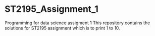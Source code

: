 # ST2195_Assignment_1
Programming for data science assigment 1 
This repository contains the solutions for ST2195 assignment which is to print 1 to 10. 
